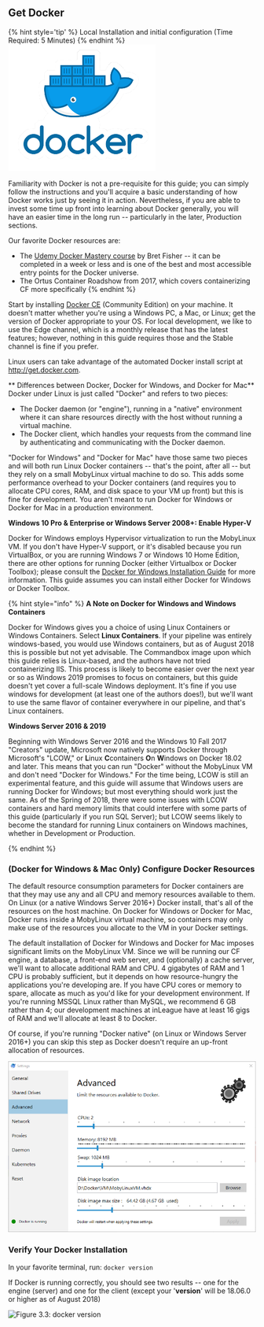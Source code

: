 ## Get Docker
{% hint style='tip' %}
Local Installation and initial configuration (Time Required: 5 Minutes)
{% endhint %}
![Figure 3.2: The Docker Whale ](/assets/docker-whale.png)


Familiarity with Docker is not a pre-requisite for this guide; you can simply follow the instructions and you'll acquire a basic understanding of how Docker works just by seeing it in action. Nevertheless, if you are able to invest some time up front into learning about Docker generally, you will have an easier time in the long run -- particularly in the later, Production sections.

Our favorite Docker resources are:

* The [Udemy Docker Mastery course](https://udemy.com/docker-mastery/) by Bret Fisher -- it can be completed in a week or less and is one of the best and most accessible entry points for the Docker universe.
* The Ortus Container Roadshow from 2017, which covers containerizing CF more specifically
{% endhint %}

Start by installing [Docker CE](https://store.docker.com/search?type=edition&offering=community) \(Community Edition\) on your machine.  It doesn't matter whether you're using a Windows PC, a Mac, or Linux; get the version of Docker appropriate to your OS. For local development, we like to use the Edge channel, which is a monthly release that has the latest features; however, nothing in this guide requires those and the Stable channel is fine if you prefer.

Linux users can take advantage of the automated Docker install script at http://get.docker.com.


** Differences between Docker, Docker for Windows, and Docker for Mac**
Docker under Linux is just called "Docker" and refers to two pieces:
* The Docker daemon (or "engine"), running in a "native" environment where it can share resources directly with the host without running a virtual machine.
* The Docker client, which handles your requests from the command line by authenticating and communicating with the Docker daemon.

"Docker for Windows" and "Docker for Mac" have those same two pieces and will both run Linux Docker containers -- that's the point, after all -- but they rely on a small MobyLinux virtual machine to do so. This adds some performance overhead to your Docker containers (and requires you to allocate CPU cores, RAM, and disk space to your VM up front) but this is fine for development. You aren't meant to run Docker for Windows or Docker for Mac in a production environment.

**Windows 10 Pro & Enterprise or Windows Server 2008+: Enable Hyper-V**

Docker for Windows employs Hypervisor virtualization to run the MobyLinux VM. If you don't have Hyper-V support, or it's disabled because you run VirtualBox, or you are running Windows 7 or Windows 10 Home Edition, there are other options for running Docker \(either Virtualbox or Docker Toolbox\); please consult the [Docker for Windows Installation Guide](https://docs.docker.com/docker-for-windows/install/) for more information. This guide assumes you can install either Docker for Windows or Docker Toolbox. 

{% hint style="info" %}
**A Note on Docker for Windows and Windows Containers**

Docker for Windows gives you a choice of using Linux Containers or Windows Containers. Select **Linux Containers**. If your pipeline was entirely windows-based, you would use Windows containers, but as of August 2018 this is possible but not yet advisable. The Commandbox image upon which this guide relies is Linux-based, and the authors have not tried containerizing IIS. This process is likely to become easier over the next year or so as Windows 2019 promises to focus on containers, but this guide doesn't yet cover a full-scale Windows deployment. It's fine if you use windows for development (at least one of the authors does!), but we'll want to use the same flavor of container everywhere in our pipeline, and that's Linux containers.

**Windows Server 2016 & 2019**

Beginning with Windows Server 2016 and the Windows 10 Fall 2017 "Creators" update, Microsoft now natively supports Docker through Microsoft's "LCOW," or **L**inux **C**containers **O**n **W**indows on Docker 18.02 and later. This means that you can run "Docker" without the MobyLinux VM and don't need "Docker for Windows." For the time being, LCOW is still an experimental feature, and this guide will assume that Windows users are running Docker for Windows; but most everything should work just the same. As of the Spring of 2018, there were some issues with LCOW containers and hard memory limits that could interfere with some parts of this guide (particularly if you run SQL Server); but LCOW seems likely to become the standard for running Linux containers on Windows machines, whether in Development or Production.

{% endhint %}

### \(Docker for Windows & Mac Only\) Configure Docker Resources

The default resource consumption parameters for Docker containers are that they may use any and all CPU and memory resources available to them. On Linux \(or a native Windows Server 2016+\) Docker install, that's all of the resources on the host machine. On Docker for Windows or Docker for Mac, Docker runs inside a MobyLinux virtual machine, so containers may only make use of the resources you allocate to the VM in your Docker settings.

The default installation of Docker for Windows and Docker for Mac imposes significant limits on the MobyLinux VM. Since we will be running our CF engine, a database, a front-end web server, and \(optionally\) a cache server, we'll want to allocate additional RAM and CPU. 4 gigabytes of RAM and 1 CPU is probably sufficient, but it depends on how resource-hungry the applications you're developing are. If you have CPU cores or memory to spare, allocate as much as you'd like for your development environment. If you're running MSSQL Linux rather than MySQL, we recommend 6 GB rather than 4; our development machines at inLeague have at least 16 gigs of RAM and we'll allocate at least 8 to Docker.

Of course, if you're running "Docker native" (on Linux or Windows Server 2016+) you can skip this step as Docker doesn't require an up-front allocation of resources. 

![Figure 3.3: Sam&apos;s Docker for Windows Resource Settings](/.gitbook/assets/snip_20180501102036.png)

### Verify Your Docker Installation

In your favorite terminal, run:
```docker version```

If Docker is running correctly, you should see two results -- one for the engine (server) and one for the client (except your '**version**' will be 18.06.0 or higher as of August 2018)

![Figure 3.3: docker version](/assets/docker-version.png)

